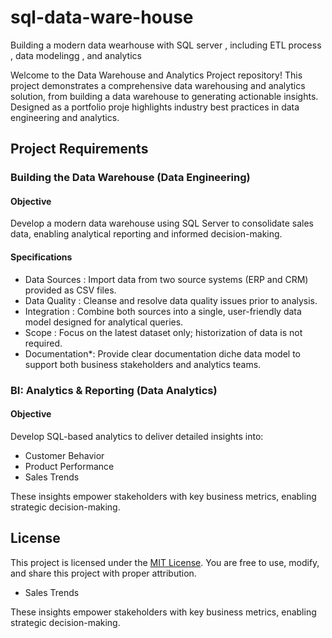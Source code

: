# sql-data-ware-house
Building a modern data wearhouse with SQL server , including ETL  process , data modelingg , and analytics

Welcome to the Data Warehouse and Analytics Project repository! 
This project demonstrates a comprehensive data warehousing and analytics solution, from building a data warehouse to generating actionable insights. Designed as a portfolio proje
highlights industry best practices in data engineering and analytics.

## Project Requirements

### Building the Data Warehouse (Data Engineering)

#### Objective
Develop a modern data warehouse using SQL Server to consolidate sales data, enabling analytical reporting and informed decision-making.

#### Specifications
- Data Sources : Import data from two source systems (ERP and CRM) provided as CSV files.
- Data Quality : Cleanse and resolve data quality issues prior to analysis.
- Integration : Combine both sources into a single, user-friendly data model designed for analytical queries.
- Scope : Focus on the latest dataset only; historization of data is not required.
- Documentation*: Provide clear documentation diche data model to support both business stakeholders and analytics teams.


### BI: Analytics & Reporting (Data Analytics)

#### Objective
Develop SQL-based analytics to deliver detailed insights into:
-  Customer Behavior 
-  Product Performance 
-  Sales Trends 

These insights empower stakeholders with key business metrics, enabling strategic decision-making.

## License

This project is licensed under the [MIT License](LICENSE). You are free to use, modify, and share this project with proper attribution.

-  Sales Trends 

These insights empower stakeholders with key business metrics, enabling strategic decision-making.
